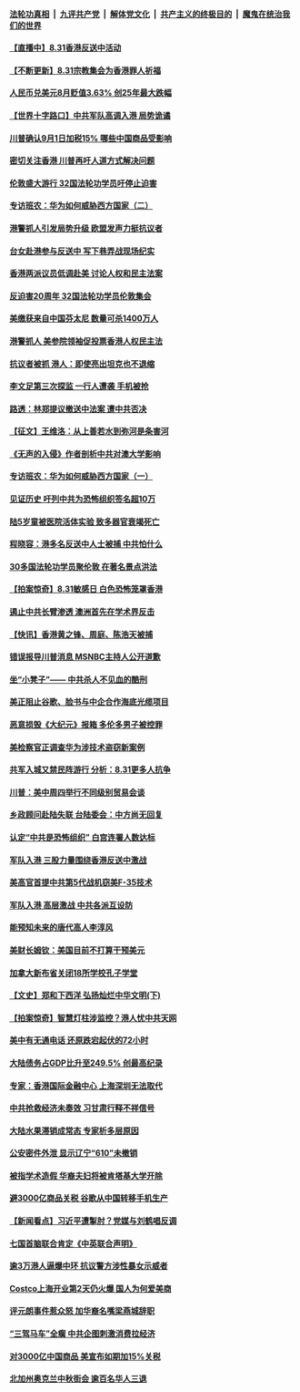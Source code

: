 ####  [法轮功真相](../../../../basic/blob/master/README.md?t=08310639) &nbsp;|&nbsp; [九评共产党](../../../../9ping.md/blob/master/README.md?t=08310639) &nbsp;|&nbsp; [解体党文化](../../../../jtdwh.md/blob/master/README.md?t=08310639)  &nbsp;|&nbsp; [共产主义的终极目的](../../../../gczydzjmd.md/blob/master/README.md?t=08310639) &nbsp;|&nbsp; [魔鬼在统治我们的世界](../../../../mgztzwmdsj.md/blob/master/README.md?t=08310639) 

#### [【直播中】8.31香港反送中活动](../pages/nf4514/n11486408.md?t=08310639) 

#### [【不断更新】8.31宗教集会为香港罪人祈福](../pages/nf4514/n11489755.md?t=08310639) 

#### [人民币兑美元8月贬值3.63% 创25年最大跌幅](../pages/nf4514/n11489364.md?t=08310639) 

#### [【世界十字路口】中共军队高调入港 局势诡谲](../pages/nf4514/n11487059.md?t=08310639) 

#### [川普确认9月1日加税15% 哪些中国商品受影响](../pages/nf4514/n11484656.md?t=08310639) 

#### [密切关注香港 川普再吁人道方式解决问题](../pages/nf4514/n11489415.md?t=08310639) 

#### [伦敦盛大游行 32国法轮功学员吁停止迫害](../pages/nf4514/n11489263.md?t=08310639) 

#### [专访班农：华为如何威胁西方国家（二）](../pages/nf4514/n11489090.md?t=08310639) 

#### [港警抓人引发局势升级 欧盟发声力挺抗议者](../pages/nf4514/n11489121.md?t=08310639) 

#### [台女赴港参与反送中 写下巷弄战现场纪实](../pages/nf4514/n11487632.md?t=08310639) 

#### [香港两派议员低调赴美 讨论人权和民主法案](../pages/nf4514/n11488908.md?t=08310639) 

#### [反迫害20周年 32国法轮功学员伦敦集会](../pages/nf4514/n11489082.md?t=08310639) 

#### [美缴获来自中国芬太尼 数量可杀1400万人](../pages/nf4514/n11488988.md?t=08310639) 

#### [港警抓人 美参院领袖促投票香港人权民主法](../pages/nf4514/n11488811.md?t=08310639) 

#### [抗议者被抓 港人：即使亮出坦克也不退缩](../pages/nf4514/n11488644.md?t=08310639) 

#### [李文足第三次探监 一行人遭袭 手机被抢](../pages/nf4514/n11488179.md?t=08310639) 

#### [路透：林郑提议撤送中法案 遭中共否决](../pages/nf4514/n11488167.md?t=08310639) 

#### [【征文】王维洛：从上善若水到弥河是条害河](../pages/nf4514/n11246284.md?t=08310639) 

#### [《无声的入侵》作者剖析中共对澳大学影响](../pages/nf4514/n11487160.md?t=08310639) 

#### [专访班农：华为如何威胁西方国家（一）](../pages/nf4514/n11482120.md?t=08310639) 

#### [见证历史 吁列中共为恐怖组织签名超10万](../pages/nf4514/n11487144.md?t=08310639) 

#### [陆5岁童被医院活体实验 致多器官衰竭死亡](../pages/nf4514/n11487587.md?t=08310639) 

#### [程晓容：港多名反送中人士被捕 中共怕什么](../pages/nf4514/n11487764.md?t=08310639) 

#### [30多国法轮功学员聚伦敦 在著名景点洪法](../pages/nf4514/n11487732.md?t=08310639) 

#### [【拍案惊奇】8.31敏感日 白色恐怖笼罩香港](../pages/nf4514/n11487153.md?t=08310639) 

#### [遏止中共长臂渗透 澳洲首先在学术界反击](../pages/nf4514/n11487058.md?t=08310639) 

#### [【快讯】香港黄之锋、周庭、陈浩天被捕](../pages/nf4514/n11486914.md?t=08310639) 

#### [错误报导川普消息 MSNBC主持人公开道歉](../pages/nf4514/n11486950.md?t=08310639) 

#### [坐“小凳子”—— 中共杀人不见血的酷刑](../pages/nf4514/n11486599.md?t=08310639) 

#### [美正阻止谷歌、脸书与中企合作海底光缆项目](../pages/nf4514/n11486613.md?t=08310639) 

#### [恶意损毁《大纪元》报箱 多伦多男子被控罪](../pages/nf4514/n11486610.md?t=08310639) 

#### [美检察官正调查华为涉技术盗窃新案例](../pages/nf4514/n11486447.md?t=08310639) 

#### [共军入城又禁民阵游行 分析：8.31更多人抗争](../pages/nf4514/n11486397.md?t=08310639) 

#### [川普：美中周四举行不同级别贸易会谈](../pages/nf4514/n11486192.md?t=08310639) 

#### [乡政顾问赴陆失联 台陆委会：中方尚无回复](../pages/nf4514/n11485583.md?t=08310639) 

#### [认定“中共是恐怖组织” 白宫连署人数达标](../pages/nf4514/n11485641.md?t=08310639) 

#### [军队入港 三股力量围绕香港反送中激战](../pages/nf4514/n11485866.md?t=08310639) 

#### [美高官首提中共第5代战机窃美F-35技术](../pages/nf4514/n11485603.md?t=08310639) 

#### [军队入港 高层激战 中共各派互设防](../pages/nf4514/n11485707.md?t=08310639) 

#### [能预知未来的唐代高人李淳风](../pages/nf4514/n4546752.md?t=08310639) 

#### [美财长姆钦：美国目前不打算干预美元](../pages/nf4514/n11485336.md?t=08310639) 

#### [加拿大新布省关闭18所学校孔子学堂](../pages/nf4514/n11484698.md?t=08310639) 

#### [【文史】郑和下西洋 弘扬灿烂中华文明(下)](../pages/nf4514/n7981734.md?t=08310639) 

#### [【拍案惊奇】智慧灯柱涉监控？港人忧中共天网](../pages/nf4514/n11484594.md?t=08310639) 

#### [美中有无通电话 还原跌宕起伏的72小时](../pages/nf4514/n11484304.md?t=08310639) 

#### [大陆债务占GDP比升至249.5% 创最高纪录](../pages/nf4514/n11484835.md?t=08310639) 

#### [专家：香港国际金融中心 上海深圳无法取代](../pages/nf4514/n11483944.md?t=08310639) 

#### [中共抢救经济未奏效 习甘肃行释不祥信号](../pages/nf4514/n11484626.md?t=08310639) 

#### [大陆水果滞销成常态 专家析多层原因](../pages/nf4514/n11484057.md?t=08310639) 

#### [公安密件外泄 显示辽宁“610”未撤销](../pages/nf4514/n11483827.md?t=08310639) 

#### [被指学术造假 华裔夫妇将被肯塔基大学开除](../pages/nf4514/n11484371.md?t=08310639) 

#### [避3000亿商品关税 谷歌从中国转移手机生产](../pages/nf4514/n11483996.md?t=08310639) 

#### [【新闻看点】习近平遭掣肘？党媒与刘鹤唱反调](../pages/nf4514/n11483947.md?t=08310639) 

#### [七国首脑联合肯定《中英联合声明》](../pages/nf4514/n11484216.md?t=08310639) 

#### [逾3万港人逼爆中环 抗议警方涉性暴女示威者](../pages/nf4514/n11484064.md?t=08310639) 

#### [Costco上海开业第2天仍火爆 国人为何爱美商](../pages/nf4514/n11483872.md?t=08310639) 

#### [评元朗事件惹众怒 加华裔名嘴梁燕城辞职](../pages/nf4514/n11483596.md?t=08310639) 

#### [“三驾马车”全瘸 中共企图刺激消费拉经济](../pages/nf4514/n11483816.md?t=08310639) 

#### [对3000亿中国商品 美宣布如期加15%关税](../pages/nf4514/n11483791.md?t=08310639) 

#### [北加州奥克兰中秋街会 逾百名华人三退](../pages/nf4514/n11481538.md?t=08310639) 

